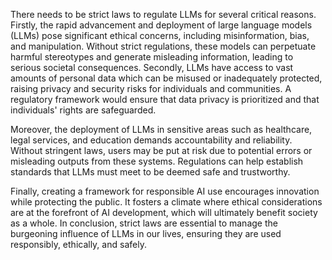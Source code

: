 There needs to be strict laws to regulate LLMs for several critical reasons. Firstly, the rapid advancement and deployment of large language models (LLMs) pose significant ethical concerns, including misinformation, bias, and manipulation. Without strict regulations, these models can perpetuate harmful stereotypes and generate misleading information, leading to serious societal consequences. Secondly, LLMs have access to vast amounts of personal data which can be misused or inadequately protected, raising privacy and security risks for individuals and communities. A regulatory framework would ensure that data privacy is prioritized and that individuals' rights are safeguarded. 

Moreover, the deployment of LLMs in sensitive areas such as healthcare, legal services, and education demands accountability and reliability. Without stringent laws, users may be put at risk due to potential errors or misleading outputs from these systems. Regulations can help establish standards that LLMs must meet to be deemed safe and trustworthy. 

Finally, creating a framework for responsible AI use encourages innovation while protecting the public. It fosters a climate where ethical considerations are at the forefront of AI development, which will ultimately benefit society as a whole. In conclusion, strict laws are essential to manage the burgeoning influence of LLMs in our lives, ensuring they are used responsibly, ethically, and safely.